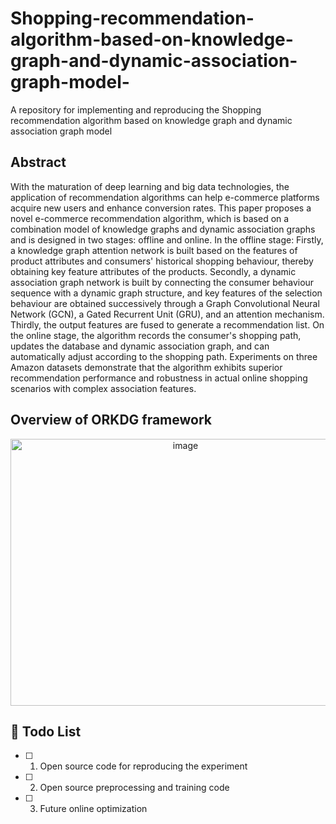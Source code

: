 # Shopping-recommendation-algorithm-based-on-knowledge-graph-and-dynamic-association-graph-model-
A repository for implementing and reproducing the Shopping recommendation algorithm based on knowledge graph and dynamic association graph model

## Abstract
With the maturation of deep learning and big data technologies, the application of recommendation algorithms can help e-commerce platforms acquire new users and enhance conversion rates. This paper proposes a novel e-commerce recommendation algorithm, which is based on a combination model of knowledge graphs and dynamic association graphs and is designed in two stages: offline and online. In the offline stage: Firstly, a knowledge graph attention network is built based on the features of product attributes and consumers' historical shopping behaviour, thereby obtaining key feature attributes of the products. Secondly, a dynamic association graph network is built by connecting the consumer behaviour sequence with a dynamic graph structure, and key features of the selection behaviour are obtained successively through a Graph Convolutional Neural Network (GCN), a Gated Recurrent Unit (GRU), and an attention mechanism. Thirdly, the output features are fused to generate a recommendation list. On the online stage, the algorithm records the consumer's shopping path, updates the database and dynamic association graph, and can automatically adjust according to the shopping path. Experiments on three Amazon datasets demonstrate that the algorithm exhibits superior recommendation performance and robustness in actual online shopping scenarios with complex association features.
## Overview of ORKDG framework
<div align="center">
  <img width="544" height="427" alt="image" src="https://github.com/user-attachments/assets/352003d3-d53e-47a4-bdc1-0ea1e37bd0bc" />
</div>

## 📑 Todo List
  - [ ] 1. Open source code for reproducing the experiment
  - [ ] 2. Open source preprocessing and training code
  - [ ] 3. Future online optimization

